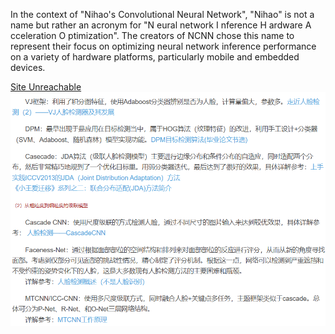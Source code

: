 In the context of "Nihao's Convolutional Neural Network", "Nihao" is not a name but rather an acronym for "N eural network I nference H ardware A cceleration O ptimization". The creators of NCNN chose this name to represent their focus on optimizing neural network inference performance on a variety of hardware platforms, particularly mobile and embedded devices.

[Site Unreachable](https://blog.csdn.net/weixin_46236212/article/details/122570929)
![](https://raw.githubusercontent.com/acdefg/cdn/main/obsidian/20230311090827.png)

